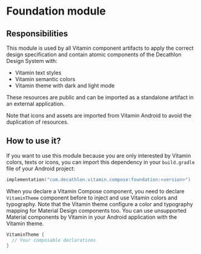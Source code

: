 # Foundation module

## Responsibilities

This module is used by all Vitamin component artifacts to apply the correct design
specification and contain atomic components of the Decathlon Design System with:

* Vitamin text styles
* Vitamin semantic colors
* Vitamin theme with dark and light mode

These resources are public and can be imported as a standalone artifact in an external
application.

Note that icons and assets are imported from Vitamin Android to avoid the duplication of
resources.

## How to use it?

If you want to use this module because you are only interested by Vitamin colors,
texts or icons, you can import this dependency in your `build.gradle` file of your
Android project:

````kotlin
implementation("com.decathlon.vitamin.compose:foundation:<version>")
````

When you declare a Vitamin Compose component, you need to declare `VitaminTheme` component
before to inject and use Vitamin colors and typography. Note that the Vitamin theme configure
a color and typography mapping for Material Design components too. You can use unsupported
Material components by Vitamin in your Android application with the Vitamin theme.

```kotlin
VitaminTheme {
  // Your composable declarations
}
```